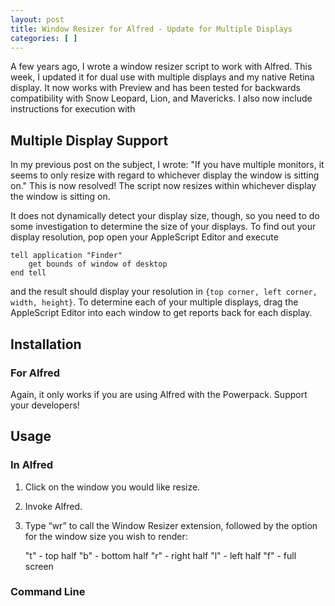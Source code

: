 ```yaml
---
layout: post
title: Window Resizer for Alfred - Update for Multiple Displays
categories: [ ]
---
```


A few years ago, I wrote a window resizer script to work with Alfred. This week, I updated it for dual use with multiple displays and my native Retina display. It now works with Preview and has been tested for backwards compatibility with Snow Leopard, Lion, and Mavericks. I also now include instructions for execution with 

## Multiple Display Support

In my previous post on the subject, I wrote: "If you have multiple monitors, it seems to only resize with regard to whichever display the window is sitting on." This is now resolved! The script now resizes within whichever display the window is sitting on.

It does not dynamically detect your display size, though, so you need to do some investigation to determine the size of your displays. To find out your display resolution, pop open your AppleScript Editor and execute

	tell application "Finder"
		get bounds of window of desktop
	end tell

and the result should display your resolution in `{top corner, left corner, width, height}`. To determine each of your multiple displays, drag the AppleScript Editor into each window to get reports back for each display. 

## Installation

### For Alfred

Again, it only works if you are using Alfred with the Powerpack. Support your developers!



## Usage

### In Alfred
1. Click on the window you would like resize.
2. Invoke Alfred.
3. Type “wr” to call the Window Resizer extension, followed by the option for the window size you wish to render:

	"t" - top half
	"b" - bottom half
	"r" - right half
	"l" - left half
	"f" - full screen

### Command Line